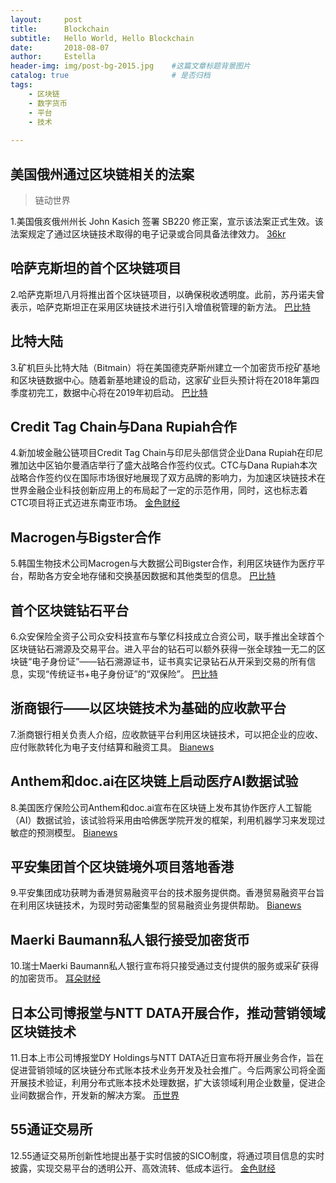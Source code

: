 ```yaml
---
layout:     post
title:      Blockchain
subtitle:   Hello World, Hello Blockchain
date:       2018-08-07 
author:     Estella 
header-img: img/post-bg-2015.jpg 	#这篇文章标题背景图片
catalog: true 						# 是否归档
tags:
    - 区块链
    - 数字货币
    - 平台
    - 技术
    
---
```


## 美国俄州通过区块链相关的法案
>链动世界

1.美国俄亥俄州州长 John Kasich 签署 SB220 修正案，宣示该法案正式生效。该法案规定了通过区块链技术取得的电子记录或合同具备法律效力。 [36kr](http://36kr.com/p/5146988.html)

## 哈萨克斯坦的首个区块链项目
2.哈萨克斯坦八月将推出首个区块链项目，以确保税收透明度。此前，苏丹诺夫曾表示，哈萨克斯坦正在采用区块链技术进行引入增值税管理的新方法。 [巴比特]([36kr](http://36kr.com/p/5146468.html))

## 比特大陆
3.矿机巨头比特大陆（Bitmain）将在美国德克萨斯州建立一个加密货币挖矿基地和区块链数据中心。随着新基地建设的启动，这家矿业巨头预计将在2018年第四季度初完工，数据中心将在2019年初启动。 [巴比特](http://www.8btc.com/bitmain-crypto-mining-texas)

## Credit Tag Chain与Dana Rupiah合作
4.新加坡金融公链项目Credit Tag Chain与印尼头部信贷企业Dana Rupiah在印尼雅加达中区铂尔曼酒店举行了盛大战略合作签约仪式。CTC与Dana Rupiah本次战略合作签约仪在国际市场很好地展现了双方品牌的影响力，为加速区块链技术在世界金融企业科技创新应用上的布局起了一定的示范作用，同时，这也标志着CTC项目将正式迈进东南亚市场。 [金色财经](https://www.jinse.com/bitcoin/224029.html)
 
## Macrogen与Bigster合作
5.韩国生物技术公司Macrogen与大数据公司Bigster合作，利用区块链作为医疗平台，帮助各方安全地存储和交换基因数据和其他类型的信息。 [巴比特](http://www.8btc.com/247666-2fhggh)

## 首个区块链钻石平台
6.众安保险全资子公司众安科技宣布与擎亿科技成立合资公司，联手推出全球首个区块链钻石溯源及交易平台。进入平台的钻石可以额外获得一张全球独一无二的区块链“电子身份证”——钻石溯源证书，证书真实记录钻石从开采到交易的所有信息，实现“传统证书+电子身份证”的“双保险”。 [巴比特](http://www.8btc.com/zuanshisuyuan0807)

## 浙商银行——以区块链技术为基础的应收款平台
7.浙商银行相关负责人介绍，应收款链平台利用区块链技术，可以把企业的应收、应付账款转化为电子支付结算和融资工具。 [Bianews](http://www.bianews.com/news/flash?id=17981)

## Anthem和doc.ai在区块链上启动医疗AI数据试验
8.美国医疗保险公司Anthem和doc.ai宣布在区块链上发布其协作医疗人工智能（AI）数据试验，该试验将采用由哈佛医学院开发的框架，利用机器学习来发现过敏症的预测模型。 [Bianews](http://www.bianews.com/news/flash?id=17913)

## 平安集团首个区块链境外项目落地香港
9.平安集团成功获聘为香港贸易融资平台的技术服务提供商。香港贸易融资平台旨在利用区块链技术，为现时劳动密集型的贸易融资业务提供帮助。 [Bianews](http://www.bianews.com/news/flash?id=17894)

## Maerki Baumann私人银行接受加密货币
10.瑞士Maerki Baumann私人银行宣布将只接受通过支付提供的服务或采矿获得的加密货币。 [耳朵财经](http://www.iterduo.com/original/74898.html)

## 日本公司博报堂与NTT DATA开展合作，推动营销领域区块链技术
11.日本上市公司博报堂DY Holdings与NTT DATA近日宣布将开展业务合作，旨在促进营销领域的区块链分布式账本技术业务开发及社会推广。今后两家公司将全面开展技术验证，利用分布式账本技术处理数据，扩大该领域利用企业数量，促进企业间数据合作，开发新的解决方案。 [币世界](http://www.bishijie.com/kuaixun_87722)

## 55通证交易所
12.55通证交易所创新性地提出基于实时信披的SICO制度，将通过项目信息的实时披露，实现交易平台的透明公开、高效流转、低成本运行。 [金色财经](https://www.jinse.com/lives/44530.htm)









